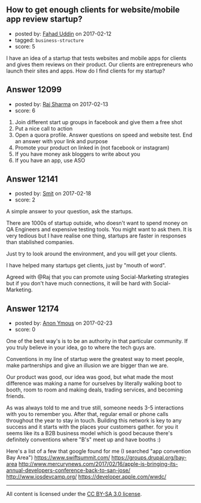 ## How to get enough clients for website/mobile app review startup?

- posted by: [Fahad Uddin](https://stackexchange.com/users/160083/fahad-uddin) on 2017-02-12
- tagged: `business-structure`
- score: 5

<p>I have an idea of a startup that tests websites and mobile apps for clients and gives them reviews on their product. Our clients are entrepreneurs who launch their sites and apps. How do I find clients for my startup?</p>



## Answer 12099

- posted by: [Raj Sharma](https://stackexchange.com/users/3713933/raj-sharma) on 2017-02-13
- score: 6

<ol>
<li>Join different start up groups in facebook and give them a free shot</li>
<li>Put a nice call to action</li>
<li>Open a quora profile. Answer questions on speed and website test. End an answer with your link and purpose</li>
<li>Promote your product on linked in (not facebook or instagram)</li>
<li>If you have money ask bloggers to write about you</li>
<li>If you have an app, use ASO</li>
</ol>



## Answer 12141

- posted by: [Smit](https://stackexchange.com/users/7665731/smit) on 2017-02-18
- score: 2

<p>A simple answer to your question, ask the startups.</p>

<p>There are 1000s of startup outside, who doesn't want to spend money on QA Engineers and expensive testing tools. You might want to ask them. It is very tedious but I have realise one thing, startups are faster in responses than stablished companies. </p>

<p>Just try to look around the environment, and you will get your clients.</p>

<p>I have helped many startups get clients, just by "mouth of word".</p>

<p>Agreed with @Raj that you can promote using Social-Marketing strategies but if you don't have much connections, it will be hard with Social-Marketing.</p>



## Answer 12174

- posted by: [Anon Ymous](https://stackexchange.com/users/2934849/anon-ymous) on 2017-02-23
- score: 0

<p>One of the best way's is to be an authority in that particular community. If you truly believe in your idea, go to where the tech guys are.</p>

<p>Conventions in my line of startup were the greatest way to meet people, make partnerships and give an illusion we are bigger than we are. </p>

<p>Our product was good, our idea was good, but what made the most difference was making a name for ourselves by literally walking boot to booth, room to room and making deals, trading services, and becoming friends.</p>

<p>As was always told to me and true still, someone needs 3-5 interactions with you to remember you. After that, regular email or phone calls throughout the year to stay in touch. Building this network is key to any success and it starts with the places your customers gather. for you it seems like its a B2B business model which is good because there's definitely conventions where "B's" meet up and have booths :)</p>

<p>Here's a list of a few that google found for me (I searched "app convention Bay Area")
<a href="https://www.swiftsummit.com/" rel="nofollow noreferrer">https://www.swiftsummit.com/</a>
<a href="https://groups.drupal.org/bay-area" rel="nofollow noreferrer">https://groups.drupal.org/bay-area</a>
<a href="http://www.mercurynews.com/2017/02/16/apple-is-bringing-its-annual-developers-conference-back-to-san-jose/" rel="nofollow noreferrer">http://www.mercurynews.com/2017/02/16/apple-is-bringing-its-annual-developers-conference-back-to-san-jose/</a>
<a href="http://www.iosdevcamp.org/" rel="nofollow noreferrer">http://www.iosdevcamp.org/</a>
<a href="https://developer.apple.com/wwdc/" rel="nofollow noreferrer">https://developer.apple.com/wwdc/</a></p>




---

All content is licensed under the [CC BY-SA 3.0 license](https://creativecommons.org/licenses/by-sa/3.0/).
